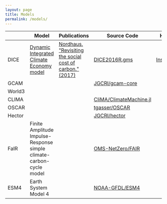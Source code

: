 ```yaml
---
layout: page
title: Models
permalink: /models/
---
```


|        | Model                                                        | Publications                                                 | Source Code                                                  | How-To                       |
| ------ | ------------------------------------------------------------ | ------------------------------------------------------------ | ------------------------------------------------------------ | ---------------------------- |
| DICE   | [Dynamic Integrated Climate Economy model](./DICE)           | [Nordhaus. "Revisiting the social cost of carbon." (2017)](https://www.pnas.org/doi/abs/10.1073/pnas.1609244114) | [DICE2016R.gms](http://www.econ.yale.edu/~nordhaus/homepage/homepage/DICE2016R-091916ap.gms) | [Instructions](./DICE#howto) |
| GCAM   |                                                              |                                                              | [JGCRI/gcam-core](https://github.com/JGCRI/gcam-core)        |                              |
| World3 |                                                              |                                                              |                                                              |                              |
| CLIMA  |                                                              |                                                              | [CliMA/ClimateMachine.jl](https://github.com/CliMA/ClimateMachine.jl) |                              |
| OSCAR  |                                                              |                                                              | [tgasser/OSCAR](https://github.com/tgasser/OSCAR)            |                              |
| Hector |                                                              |                                                              | [JGCRI/hector](https://github.com/JGCRI/hector)              |                              |
| FaIR   | Finite Amplitude Impulse-Response simple climate-carbon-cycle model |                                                              | [OMS-NetZero/FAIR](https://github.com/OMS-NetZero/FAIR)      |                              |
| ESM4   | Earth System Model 4                                         |                                                              | [NOAA-GFDL/ESM4](https://github.com/NOAA-GFDL/ESM4)          |                              |

